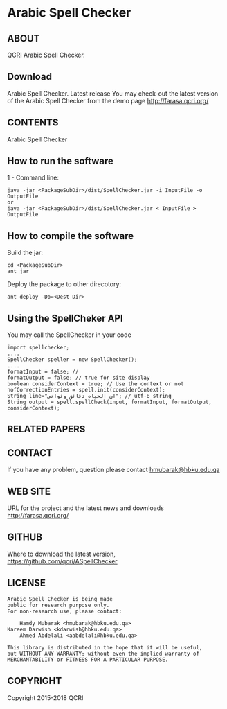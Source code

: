Arabic Spell Checker
=============

ABOUT
--------------------------
QCRI Arabic Spell Checker.


Download
---------

Arabic Spell Checker. Latest release
You may check-out the latest version of the Arabic Spell Checker from the demo page http://farasa.qcri.org/


CONTENTS
--------------------------
Arabic Spell Checker

How to run the software
------------------------
1 - Command line:


	java -jar <PackageSubDir>/dist/SpellChecker.jar -i InputFile -o OutputFile
	or 
	java -jar <PackageSubDir>/dist/SpellChecker.jar < InputFile > OutputFile


How to compile the software
----------------------------
Build the jar:

    cd <PackageSubDir> 
	ant jar
	
Deploy the package to other direcotory:

	ant deploy -Do=<Dest Dir>

Using the SpellCheker API
-------------------------
You may call the SpellChecker in your code 

	import spellchecker;
	....
	SpellChecker speller = new SpellChecker();
	....
	formatInput = false; //
    formatOutput = false; // true for site display
	boolean considerContext = true; // Use the context or not
	nofCorrectionEntries = spell.init(considerContext);
	String line="ان الحياه دقائق وثوانى"; // utf-8 string
	String output = spell.spellCheck(input, formatInput, formatOutput, considerContext);


RELATED PAPERS
-------------------------


CONTACT
--------------------------
If you have any problem, question please contact hmubarak@hbku.edu.qa 

WEB SITE
---------------------------
URL for the project  and the latest news  and downloads
	http://farasa.qcri.org/

GITHUB
---------------------------
Where to download the latest version, 
	https://github.com/qcri/ASpellChecker

LICENSE
------------
    Arabic Spell Checker is being made 
    public for research purpose only. 
    For non-research use, please contact:
    
        Hamdy Mubarak <hmubarak@hbku.edu.qa>
	Kareem Darwish <kdarwish@hbku.edu.qa>
        Ahmed Abdelali <aabdelali@hbku.edu.qa>
    
    This library is distributed in the hope that it will be useful,
    but WITHOUT ANY WARRANTY; without even the implied warranty of
    MERCHANTABILITY or FITNESS FOR A PARTICULAR PURPOSE.  


COPYRIGHT
----------------------------
Copyright 2015-2018 QCRI
